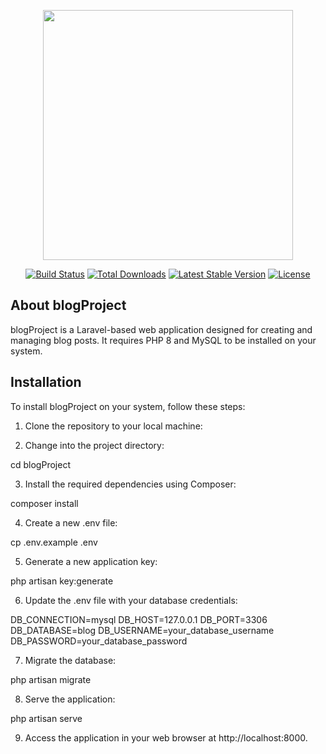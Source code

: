 <p align="center"><a href="https://laravel.com" target="_blank"><img src="https://raw.githubusercontent.com/laravel/art/master/logo-lockup/5%20SVG/2%20CMYK/1%20Full%20Color/laravel-logolockup-cmyk-red.svg" width="400"></a></p>

<p align="center">
<a href="https://travis-ci.org/laravel/framework"><img src="https://travis-ci.org/laravel/framework.svg" alt="Build Status"></a>
<a href="https://packagist.org/packages/laravel/framework"><img src="https://img.shields.io/packagist/dt/laravel/framework" alt="Total Downloads"></a>
<a href="https://packagist.org/packages/laravel/framework"><img src="https://img.shields.io/packagist/v/laravel/framework" alt="Latest Stable Version"></a>
<a href="https://packagist.org/packages/laravel/framework"><img src="https://img.shields.io/packagist/l/laravel/framework" alt="License"></a>
</p>

## About blogProject

blogProject is a Laravel-based web application designed for creating and managing blog posts. It requires PHP 8 and MySQL to be installed on your system.

## Installation

To install blogProject on your system, follow these steps:

1. Clone the repository to your local machine:


2. Change into the project directory:

cd blogProject


3. Install the required dependencies using Composer:

composer install


4. Create a new .env file:

cp .env.example .env


5. Generate a new application key:

php artisan key:generate


6. Update the .env file with your database credentials:

DB_CONNECTION=mysql
DB_HOST=127.0.0.1
DB_PORT=3306
DB_DATABASE=blog
DB_USERNAME=your_database_username
DB_PASSWORD=your_database_password


7. Migrate the database:

php artisan migrate


8. Serve the application:

php artisan serve

9. Access the application in your web browser at http://localhost:8000.

